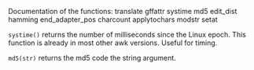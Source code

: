 Documentation of the functions: translate gffattr systime md5 edit_dist hamming end_adapter_pos charcount applytochars modstr setat

``systime()`` returns the number of milliseconds since the Linux epoch. This function is already in most other awk versions. Useful for timing.

``md5(str)`` returns the md5 code the string argument.
